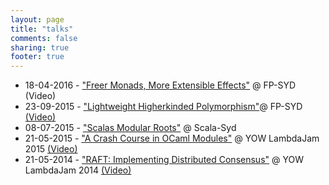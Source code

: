 ```yaml
---
layout: page
title: "talks"
comments: false
sharing: true
footer: true
---
```


 * 18-04-2016 - ["Freer Monads, More Extensible Effects"](/fp-syd-freer-2016) @ FP-SYD (Video)
 * 23-09-2015 - ["Lightweight Higherkinded Polymorphism"](/fp-syd-higher-2015)@ FP-SYD [(Video)](https://www.youtube.com/watch?v=K3Y01DIMErk)
 * 08-07-2015 - ["Scalas Modular Roots"](/scala-syd-2015-modules) @ Scala-Syd
 * 21-05-2015 - ["A Crash Course in OCaml Modules"](/lambda-jam-2015-ocaml-functors) @ YOW LambdaJam 2015 [(Video)](https://yow.eventer.com/yow-lambda-jam-2015-1305/a-crash-course-in-ocaml-modules-by-tim-mcgilchrist-1895)
 * 21-05-2014 - ["RAFT: Implementing Distributed Consensus"](http://yowconference.com.au/slides/yowlambdajam2014/McGilchrist-RAFTImplementingDistributedConsensusWithErlang.pdf) @ YOW LambdaJam 2014 [(Video)](https://www.youtube.com/watch?v=PjJuiU7i1Fw&index=18&list=PLIpl4GKFQR6e134FWCj0BirnzKslmOE1f)
